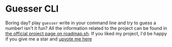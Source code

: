 # Guesser CLI

Boring day? play `guesser` write in your command line and try to guess a number! isn't it fun?
All the information related to the project can be found in [the official project page on roadmap.sh](https://roadmap.sh/projects/number-guessing-game). If you liked my project, I'd be happy if you give me a star and [upvote me here](https://roadmap.sh/projects/number-guessing-game/solutions?u=6572c5645145316d25d3c0ae)

